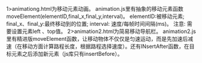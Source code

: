 1>animationg.html为移动元素动画。
animation.js里有抽象的移动元素函数moveElement(elementID,final_x,final_y,interval)。
elementID:被移动元素; final_x、final_y:最终移动到的位置; interval: 速度/每帧时间间隔(ms)。
注意: 需要设置元素left 、top值。
2>animation2.html为简易移动导航栏。
animation2.js里有精进版moveElement函数，让移动物体不仅仅是匀速运动，而是先加速后减速（在移动方面计算路程长度，根据路程选择速度）。还有INsertAfter函数，在目标元素之后添加新元素（js库只有insertBefore）。
